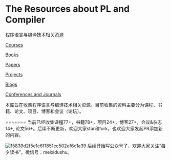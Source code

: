 # The Resources about PL and Compiler

程序语言与编译技术相关资源

[Courses](https://github.com/shining1984/PL-Compiler-Course-Collection/blob/master/Courses.md)

[Books](https://github.com/shining1984/PL-Compiler-Course-Collection/blob/master/Books.md)

[Papers](https://github.com/shining1984/PL-Compiler-Course-Collection/blob/master/Papers.md)

[Projects](https://github.com/shining1984/PL-Compiler-Resource/blob/master/Projects.md)

[Blogs](https://github.com/shining1984/PL-Compiler-Resource/blob/master/Blogs.md)

[Conferences and Journals](https://github.com/shining1984/PL-Compiler-Resource/blob/master/Conferences_Journals.md)


本库旨在收集程序语言与编译技术相关资源。目前收集的资料主要分为课程、书籍、论文、项目、博客和会议（论坛）。

=======
当前已经收集课程77+，书籍78+，项目24+，博客27+，会议&杂志14+, 论文56+。后续不断更新，欢迎大家star和fork，也欢迎大家发起PR添加新的内容。

![15839d2f5e1c6f1851ec502ef6c1a39](https://user-images.githubusercontent.com/3916635/183551759-4e2b5daa-ebf8-4313-866c-056d11fc3bd3.jpg)
后续开始写公众号了，欢迎大家关注“每夕读书”，微信号：meixidushu。
